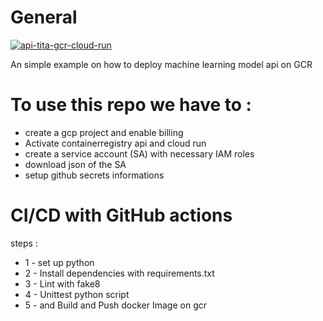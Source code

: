 # General
[![api-tita-gcr-cloud-run](https://github.com/MonsieurDa/api-tita-gcr-cloud-run/actions/workflows/cloudrun.yml/badge.svg?branch=master)](https://github.com/MonsieurDa/api-tita-gcr-cloud-run/actions/workflows/cloudrun.yml)

An simple example on how to deploy machine learning model api on GCR

# To use this repo we have to :
* create a gcp project and enable billing
* Activate containerregistry api and cloud run
* create a service account (SA) with necessary IAM roles
* download json of the SA
* setup github secrets informations 


# CI/CD with GitHub actions 
steps : 
* 1 - set up python
* 2 - Install dependencies with requirements.txt
* 3 - Lint with fake8
* 4 - Unittest python script
* 5 - and Build and Push docker Image on gcr



